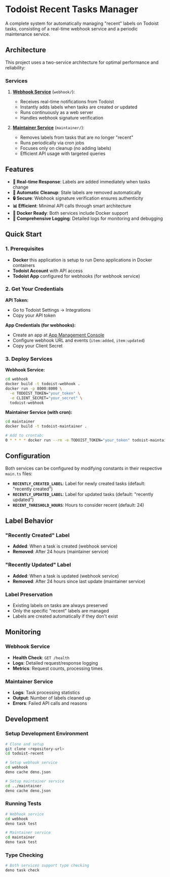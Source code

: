 # Todoist Recent Tasks Manager

A complete system for automatically managing "recent" labels on Todoist tasks, consisting of a real-time webhook service and a periodic maintenance service.

## Architecture

This project uses a two-service architecture for optimal performance and reliability:

### Services

1. **[Webhook Service](./webhook/)** (`webhook/`):
   - Receives real-time notifications from Todoist
   - Instantly adds labels when tasks are created or updated
   - Runs continuously as a web server
   - Handles webhook signature verification

2. **[Maintainer Service](./maintainer/)** (`maintainer/`):
   - Removes labels from tasks that are no longer "recent"
   - Runs periodically via cron jobs
   - Focuses only on cleanup (no adding labels)
   - Efficient API usage with targeted queries

## Features

- **🚀 Real-time Response**: Labels are added immediately when tasks change
- **🧹 Automatic Cleanup**: Stale labels are removed automatically
- **🔒 Secure**: Webhook signature verification ensures authenticity
- **📊 Efficient**: Minimal API calls through smart architecture
- **🐳 Docker Ready**: Both services include Docker support
- **📝 Comprehensive Logging**: Detailed logs for monitoring and debugging

## Quick Start

### 1. Prerequisites

- **Docker** this application is setup to run Deno applications in Docker containers
- **Todoist Account** with API access
- **Todoist App** configured for webhooks (for webhook service)

### 2. Get Your Credentials

**API Token:**
- Go to Todoist Settings → Integrations
- Copy your API token

**App Credentials (for webhooks):**
- Create an app at [App Management Console](https://app.todoist.com/app/settings/integrations/app-management)
- Configure webhook URL and events (`item:added`, `item:updated`)
- Copy your Client Secret

### 3. Deploy Services

**Webhook Service:**
```bash
cd webhook
docker build -t todoist-webhook .
docker run -p 8000:8000 \
  -e TODOIST_TOKEN="your_token" \
  -e CLIENT_SECRET="your_secret" \
  todoist-webhook
```

**Maintainer Service (with cron):**
```bash
cd maintainer
docker build -t todoist-maintainer .

# Add to crontab:
0 * * * * docker run --rm -e TODOIST_TOKEN="your_token" todoist-maintainer
```

## Configuration

Both services can be configured by modifying constants in their respective `main.ts` files:

- **`RECENTLY_CREATED_LABEL`**: Label for newly created tasks (default: "recently created")
- **`RECENTLY_UPDATED_LABEL`**: Label for updated tasks (default: "recently updated")
- **`RECENT_THRESHOLD_HOURS`**: Hours to consider recent (default: 24)

## Label Behavior

### "Recently Created" Label
- **Added**: When a task is created (webhook service)
- **Removed**: After 24 hours (maintainer service)

### "Recently Updated" Label  
- **Added**: When a task is updated (webhook service)
- **Removed**: After 24 hours since last update (maintainer service)

### Label Preservation
- Existing labels on tasks are always preserved
- Only the specific "recent" labels are managed
- Labels are created automatically if they don't exist

## Monitoring

### Webhook Service
- **Health Check**: `GET /health`
- **Logs**: Detailed request/response logging
- **Metrics**: Request counts, processing times

### Maintainer Service
- **Logs**: Task processing statistics
- **Output**: Number of labels cleaned up
- **Errors**: Failed API calls and reasons

## Development

### Setup Development Environment

```bash
# Clone and setup
git clone <repository-url>
cd todoist-recent

# Setup webhook service
cd webhook
deno cache deno.json

# Setup maintainer service  
cd ../maintainer
deno cache deno.json
```

### Running Tests

```bash
# Webhook service
cd webhook
deno task test

# Maintainer service
cd maintainer  
deno task test
```

### Type Checking

```bash
# Both services support type checking
deno task check
```

